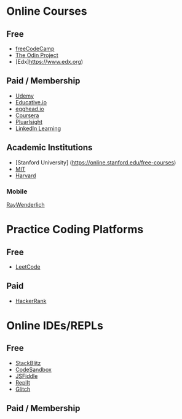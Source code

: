 # Online Courses

## Free
- [freeCodeCamp](https://www.freecodecamp.org)
- [The Odin Project](https://www.theodinproject.com)
- [Edx]https://www.edx.org)

## Paid / Membership
- [Udemy](https://www.udemy.com)
- [Educative.io](https://www.educative.io)
- [egghead.io](https://egghead.io)
- [Coursera](https://www.coursera.org)
- [Pluarlsight](https://www.pluralsight.com) 
- [LinkedIn Learning](https://www.linkedin.com/learning)

## Academic Institutions
- [Stanford University] (https://online.stanford.edu/free-courses)
- [MIT](https://ocw.mit.edu/collections/introductory-programming)
- [Harvard](https://pll.harvard.edu/catalog/free)

### Mobile
[RayWenderlich](https://www.raywenderlich.com)

# Practice Coding Platforms
## Free
- [LeetCode](https://leetcode.com)

## Paid
- [HackerRank](https://www.hackerrank.com)

# Online IDEs/REPLs

## Free
- [StackBlitz](https://stackblitz.com) 
- [CodeSandbox](https://codesandbox.io)
- [JSFiddle](https://jsfiddle.net)
- [ReplIt](https://replit.com)
- [Glitch](https://glitch.com)

## Paid / Membership


